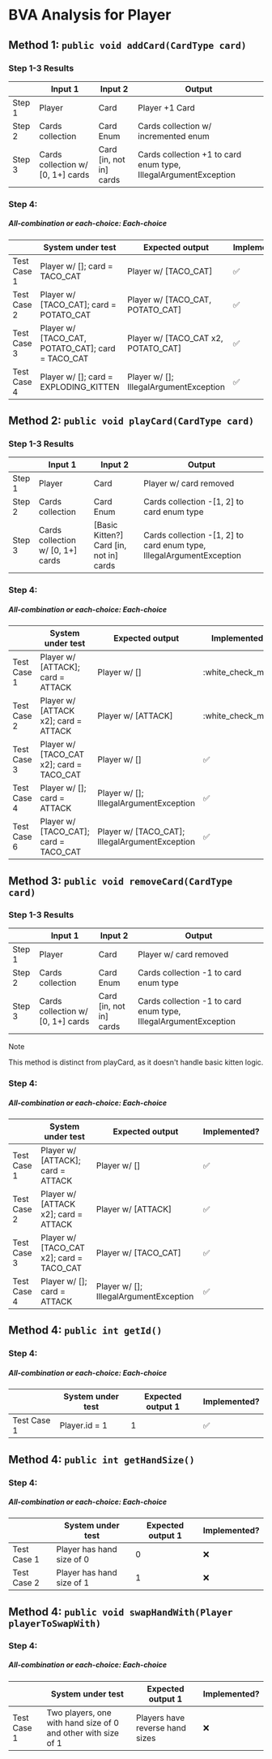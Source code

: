 # BVA Analysis for Player

## Method 1: ```public void addCard(CardType card)```

### Step 1-3 Results
|        | Input 1                           | Input 2                 | Output                                                          |
|--------|-----------------------------------|-------------------------|-----------------------------------------------------------------|
| Step 1 | Player                            | Card                    | Player +1 Card                                                  |
| Step 2 | Cards collection                  | Card Enum               | Cards collection w/ incremented enum                            |
| Step 3 | Cards collection w/ [0, 1+] cards | Card [in, not in] cards | Cards collection +1 to card enum type, IllegalArgumentException |

### Step 4:
##### All-combination or each-choice: Each-choice
|             | System under test                                 | Expected output                        | Implemented?       |
|-------------|---------------------------------------------------|----------------------------------------|--------------------|
| Test Case 1 | Player w/ []; card = TACO_CAT                     | Player w/ [TACO_CAT]                   | :white_check_mark: |
| Test Case 2 | Player w/ [TACO_CAT]; card = POTATO_CAT           | Player w/ [TACO_CAT, POTATO_CAT]       | :white_check_mark: |
| Test Case 3 | Player w/ [TACO_CAT, POTATO_CAT]; card = TACO_CAT | Player w/ [TACO_CAT x2, POTATO_CAT]    | :white_check_mark: |
| Test Case 4 | Player w/ []; card = EXPLODING_KITTEN             | Player w/ []; IllegalArgumentException | :white_check_mark: |


## Method 2: ```public void playCard(CardType card)```

### Step 1-3 Results
|        | Input 1                           | Input 2                                 | Output                                                               |
|--------|-----------------------------------|-----------------------------------------|----------------------------------------------------------------------|
| Step 1 | Player                            | Card                                    | Player w/ card removed                                               |
| Step 2 | Cards collection                  | Card Enum                               | Cards collection -[1, 2] to card enum type                           |
| Step 3 | Cards collection w/ [0, 1+] cards | [Basic Kitten?] Card [in, not in] cards | Cards collection -[1, 2] to card enum type, IllegalArgumentException |

### Step 4:
##### All-combination or each-choice: Each-choice
|             | System under test                        | Expected output                                | Implemented?       |
|-------------|------------------------------------------|------------------------------------------------|--------------------|
| Test Case 1 | Player w/ [ATTACK]; card = ATTACK        | Player w/ []                                   | :white_check_mark  |
| Test Case 2 | Player w/ [ATTACK x2]; card = ATTACK     | Player w/ [ATTACK]                             | :white_check_mark  |
| Test Case 3 | Player w/ [TACO_CAT x2]; card = TACO_CAT | Player w/ []                                   | :white_check_mark: |
| Test Case 4 | Player w/ []; card = ATTACK              | Player w/ []; IllegalArgumentException         | :white_check_mark: |
| Test Case 6 | Player w/ [TACO_CAT]; card = TACO_CAT    | Player w/ [TACO_CAT]; IllegalArgumentException | :white_check_mark: |


## Method 3: ```public void removeCard(CardType card)```

### Step 1-3 Results
|        | Input 1                           | Input 2                 | Output                                                          |
|--------|-----------------------------------|-------------------------|-----------------------------------------------------------------|
| Step 1 | Player                            | Card                    | Player w/ card removed                                          |
| Step 2 | Cards collection                  | Card Enum               | Cards collection -1 to card enum type                           |
| Step 3 | Cards collection w/ [0, 1+] cards | Card [in, not in] cards | Cards collection -1 to card enum type, IllegalArgumentException |

> [!NOTE]
> This method is distinct from playCard, as it doesn't handle basic kitten logic.

### Step 4:
##### All-combination or each-choice: Each-choice
|             | System under test                        | Expected output                        | Implemented?       |
|-------------|------------------------------------------|----------------------------------------|--------------------|
| Test Case 1 | Player w/ [ATTACK]; card = ATTACK        | Player w/ []                           | :white_check_mark: |
| Test Case 2 | Player w/ [ATTACK x2]; card = ATTACK     | Player w/ [ATTACK]                     | :white_check_mark: |
| Test Case 3 | Player w/ [TACO_CAT x2]; card = TACO_CAT | Player w/ [TACO_CAT]                   | :white_check_mark: |
| Test Case 4 | Player w/ []; card = ATTACK              | Player w/ []; IllegalArgumentException | :white_check_mark: |


## Method 4: ```public int getId()```
### Step 4:
##### All-combination or each-choice: Each-choice

|             | System under test | Expected output 1 | Implemented?       |
|-------------|-------------------|-------------------|--------------------|
| Test Case 1 | Player.id = 1     | 1                 | :white_check_mark: |

## Method 4: ```public int getHandSize()```
### Step 4:
##### All-combination or each-choice: Each-choice

|             | System under test         | Expected output 1 | Implemented? |
|-------------|---------------------------|-------------------|--------------|
| Test Case 1 | Player has hand size of 0 | 0                 | :x:          |
| Test Case 2 | Player has hand size of 1 | 1                 | :x:          |


## Method 4: ```public void swapHandWith(Player playerToSwapWith)```
### Step 4:
##### All-combination or each-choice: Each-choice

|             | System under test                                             | Expected output 1               | Implemented? |
|-------------|---------------------------------------------------------------|---------------------------------|--------------|
| Test Case 1 | Two players, one with hand size of 0 and other with size of 1 | Players have reverse hand sizes | :x:          |